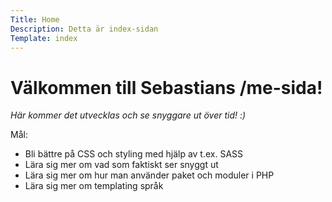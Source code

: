 ```yaml
---
Title: Home
Description: Detta är index-sidan
Template: index
---
```


Välkommen till Sebastians /me-sida!
==========================

*Här kommer det utvecklas och se snyggare ut över tid! :)*

Mål:
* Bli bättre på CSS och styling med hjälp av t.ex. SASS
* Lära sig mer om vad som faktiskt ser snyggt ut
* Lära sig mer om hur man använder paket och moduler i PHP
* Lära sig mer om templating språk